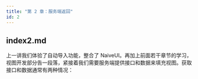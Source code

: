 ```yaml
---
title: "第 2 章：服务端返回"
id: 2
---
```


## index2.md

上一讲我们体验了自动导入功能，整合了 NaiveUI。再加上前面若干章节的学习，视图开发部分告一段落，紧接着我们需要服务端提供接口和数据来填充视图。获取接口和数据通常有两种情况：
